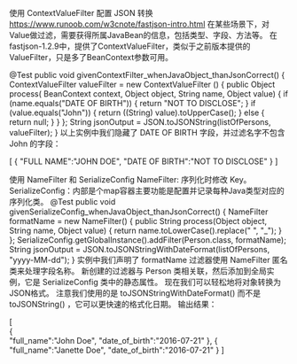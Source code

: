 使用 ContextValueFilter 配置 JSON 转换
https://www.runoob.com/w3cnote/fastjson-intro.html
在某些场景下，对Value做过滤，需要获得所属JavaBean的信息，包括类型、字段、方法等。
在fastjson-1.2.9中，提供了ContextValueFilter，类似于之前版本提供的ValueFilter，只是多了BeanContext参数可用。

@Test
public void givenContextFilter_whenJavaObject_thanJsonCorrect() {
    ContextValueFilter valueFilter = new ContextValueFilter () {
        public Object process(
          BeanContext context, Object object, String name, Object value) {
            if (name.equals("DATE OF BIRTH")) {
                return "NOT TO DISCLOSE";
            }
            if (value.equals("John")) {
                return ((String) value).toUpperCase();
            } else {
                return null;
            }
        }
    };
    String jsonOutput = JSON.toJSONString(listOfPersons, valueFilter);
}
以上实例中我们隐藏了 DATE OF BIRTH 字段，并过滤名字不包含 John 的字段：

[
    {
        "FULL NAME":"JOHN DOE",
        "DATE OF BIRTH":"NOT TO DISCLOSE"
    }
]

使用 NameFilter 和 SerializeConfig
NameFilter: 序列化时修改 Key。
SerializeConfig：内部是个map容器主要功能是配置并记录每种Java类型对应的序列化类。
@Test
public void givenSerializeConfig_whenJavaObject_thanJsonCorrect() {
    NameFilter formatName = new NameFilter() {
        public String process(Object object, String name, Object value) {
            return name.toLowerCase().replace(" ", "_");
    }
};
    SerializeConfig.getGlobalInstance().addFilter(Person.class,  formatName);
    String jsonOutput =
      JSON.toJSONStringWithDateFormat(listOfPersons, "yyyy-MM-dd");
}
实例中我们声明了 formatName 过滤器使用 NameFilter 匿名类来处理字段名称。 新创建的过滤器与 Person 类相关联，然后添加到全局实例，它是 SerializeConfig 类中的静态属性。
现在我们可以轻松地将对象转换为JSON格式。
注意我们使用的是 toJSONStringWithDateFormat() 而不是 toJSONString() ，它可以更快速的格式化日期。
输出结果：

[  
    {  
        "full_name":"John Doe",
        "date_of_birth":"2016-07-21"
    },
    {  
        "full_name":"Janette Doe",
        "date_of_birth":"2016-07-21"
    }
]